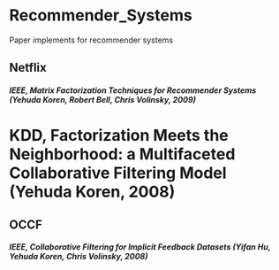 # Recommender_Systems
Paper implements for recommender systems
## Netflix
##### IEEE, Matrix Factorization Techniques for Recommender Systems (Yehuda Koren, Robert Bell, Chris Volinsky, 2009)
# KDD, Factorization Meets the Neighborhood: a Multifaceted Collaborative Filtering Model (Yehuda Koren, 2008)
## OCCF
##### IEEE, Collaborative Filtering for Implicit Feedback Datasets (Yifan Hu, Yehuda Koren, Chris Volinsky, 2008)
